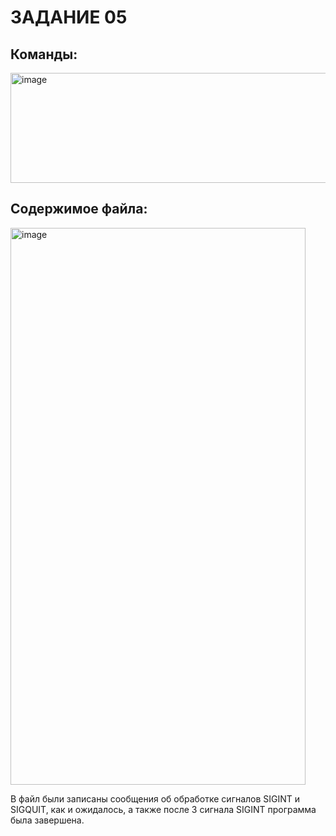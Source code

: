 # ЗАДАНИЕ 05
## Команды:
<img width="609" height="176" alt="image" src="https://github.com/user-attachments/assets/f283df1b-2e6d-4158-a04c-e429b9c95c8a" />

## Содержимое файла:
<img width="472" height="891" alt="image" src="https://github.com/user-attachments/assets/3f65684c-67c9-4481-bd27-0243c7063bed" />

В файл были записаны сообщения об обработке сигналов SIGINT и SIGQUIT, как и ожидалось, а также после 3 сигнала SIGINT программа была завершена.

